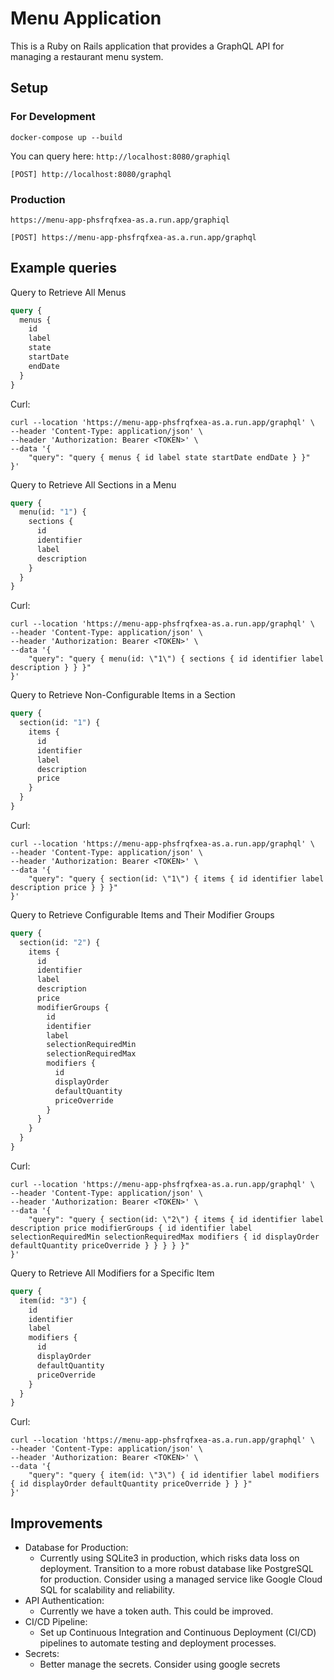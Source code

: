# Menu Application

This is a Ruby on Rails application that provides a GraphQL API for managing a restaurant menu system.

## Setup

### For Development

`docker-compose up --build`

You can query here: `http://localhost:8080/graphiql`

`[POST] http://localhost:8080/graphql`

### Production

`https://menu-app-phsfrqfxea-as.a.run.app/graphiql`

`[POST] https://menu-app-phsfrqfxea-as.a.run.app/graphql`


## Example queries

Query to Retrieve All Menus

```graphql
query {
  menus {
    id
    label
    state
    startDate
    endDate
  }
}
```

Curl:

```curl
curl --location 'https://menu-app-phsfrqfxea-as.a.run.app/graphql' \
--header 'Content-Type: application/json' \
--header 'Authorization: Bearer <TOKEN>' \
--data '{
    "query": "query { menus { id label state startDate endDate } }"
}'
```

Query to Retrieve All Sections in a Menu
```graphql
query {
  menu(id: "1") { 
    sections {
      id
      identifier
      label
      description
    }
  }
}
```

Curl:

```curl
curl --location 'https://menu-app-phsfrqfxea-as.a.run.app/graphql' \
--header 'Content-Type: application/json' \
--header 'Authorization: Bearer <TOKEN>' \
--data '{
    "query": "query { menu(id: \"1\") { sections { id identifier label description } } }"
}'
```

Query to Retrieve Non-Configurable Items in a Section

```graphql
query {
  section(id: "1") {
    items {
      id
      identifier
      label
      description
      price
    }
  }
}
```

Curl:

```curl
curl --location 'https://menu-app-phsfrqfxea-as.a.run.app/graphql' \
--header 'Content-Type: application/json' \
--header 'Authorization: Bearer <TOKEN>' \
--data '{
    "query": "query { section(id: \"1\") { items { id identifier label description price } } }"
}'
```

Query to Retrieve Configurable Items and Their Modifier Groups

```graphql
query {
  section(id: "2") {
    items {
      id
      identifier
      label
      description
      price
      modifierGroups {
        id
        identifier
        label
        selectionRequiredMin
        selectionRequiredMax
        modifiers {
          id
          displayOrder
          defaultQuantity
          priceOverride
        }
      }
    }
  }
}
```

Curl:

```curl
curl --location 'https://menu-app-phsfrqfxea-as.a.run.app/graphql' \
--header 'Content-Type: application/json' \
--header 'Authorization: Bearer <TOKEN>' \
--data '{
    "query": "query { section(id: \"2\") { items { id identifier label description price modifierGroups { id identifier label selectionRequiredMin selectionRequiredMax modifiers { id displayOrder defaultQuantity priceOverride } } } } }"
}'
```

Query to Retrieve All Modifiers for a Specific Item
```graphql
query {
  item(id: "3") {
    id
    identifier
    label
    modifiers {
      id
      displayOrder
      defaultQuantity
      priceOverride
    }
  }
}
```

Curl:

```curl
curl --location 'https://menu-app-phsfrqfxea-as.a.run.app/graphql' \
--header 'Content-Type: application/json' \
--header 'Authorization: Bearer <TOKEN>' \
--data '{
    "query": "query { item(id: \"3\") { id identifier label modifiers { id displayOrder defaultQuantity priceOverride } } }"
}'
```

## Improvements

- Database for Production:
  - Currently using SQLite3 in production, which risks data loss on deployment. Transition to a more robust database like PostgreSQL for production. Consider using a managed service like Google Cloud SQL for scalability and reliability.
- API Authentication:
  - Currently we have a token auth. This could be improved.
- CI/CD Pipeline:
  - Set up Continuous Integration and Continuous Deployment (CI/CD) pipelines to automate testing and deployment processes.
- Secrets:
  - Better manage the secrets. Consider using google secrets
